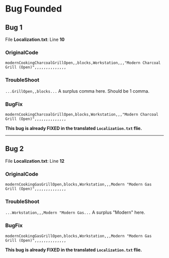# Bug Founded
## Bug 1
File **Localization.txt**:
Line **10**
### OriginalCode
`modernCookingCharcoalGrillOpen,,blocks,Workstation,,,"Modern Charcoal Grill (Open)",,,,,,,,,,,,,,`
### TroubleShoot
`...GrillOpen,,blocks...` A surplus comma here. Should be 1 comma.
### BugFix
`modernCookingCharcoalGrillOpen,blocks,Workstation,,,"Modern Charcoal Grill (Open)",,,,,,,,,,,,,,`

**This bug is already FIXED in the translated `Localization.txt` flie.**
***
## Bug 2
File **Localization.txt**:
Line **12**
### OriginalCode
`modernCookingGasGrillOpen,blocks,Workstation,,,Modern "Modern Gas Grill (Open)",,,,,,,,,,,,,,`
### TroubleShoot
`...Workstation,,,Modern "Modern Gas...` A surplus "Modern" here.
### BugFix
`modernCookingGasGrillOpen,blocks,Workstation,,,Modern "Modern Gas Grill (Open)",,,,,,,,,,,,,,`

**This bug is already FIXED in the translated `Localization.txt` flie.**